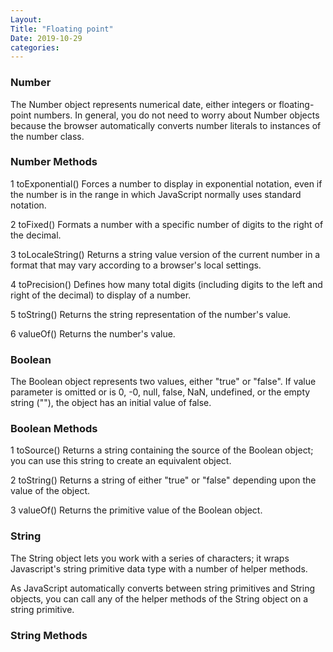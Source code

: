 ```yaml
---
Layout:
Title: "Floating point"
Date: 2019-10-29
categories:
---
```

### Number
The Number object represents numerical date, either integers or floating-point numbers. In general, you do not need to worry about Number objects because the browser automatically converts number literals to instances of the number class.

### Number Methods
1 toExponential()
Forces a number to display in exponential notation, even if the number is in the range in which JavaScript normally uses standard notation.

2 toFixed()
Formats a number with a specific number of digits to the right of the decimal.

3 toLocaleString()
Returns a string value version of the current number in a format that may vary according to a browser's local settings.

4 toPrecision()
Defines how many total digits (including digits to the left and right of the decimal) to display of a number.

5 toString()
Returns the string representation of the number's value.

6 valueOf()
Returns the number's value.

### Boolean
The Boolean object represents two values, either "true" or "false". If value parameter is omitted or is 0, -0, null, false, NaN, undefined, or the empty string (""), the object has an initial value of false.

### Boolean Methods
1 toSource()
Returns a string containing the source of the Boolean object; you can use this string to create an equivalent object.

2 toString()
Returns a string of either "true" or "false" depending upon the value of the object.

3 valueOf()
Returns the primitive value of the Boolean object.

### String
The String object lets you work with a series of characters; it wraps Javascript's string primitive data type with a number of helper methods.

As JavaScript automatically converts between string primitives and String objects, you can call any of the helper methods of the String object on a string primitive.

### String Methods
